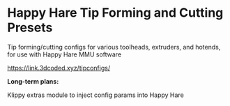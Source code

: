 # Happy Hare Tip Forming and Cutting Presets

Tip forming/cutting configs for various toolheads, extruders, and hotends, for use with Happy Hare MMU software

https://link.3dcoded.xyz/tipconfigs/

**Long-term plans:**

Klippy extras module to inject config params into Happy Hare
